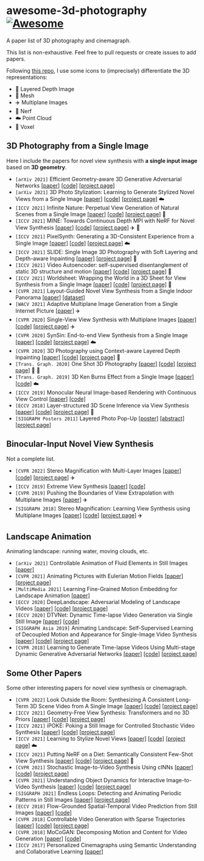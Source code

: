# awesome-3d-photography [![Awesome](https://cdn.rawgit.com/sindresorhus/awesome/d7305f38d29fed78fa85652e3a63e154dd8e8829/media/badge.svg)](https://github.com/sindresorhus/awesome)
A paper list of 3D photography and cinemagraph.

This list is non-exhaustive. Feel free to pull requests or create issues to add papers.

Following [this repo](https://github.com/timzhang642/3D-Machine-Learning), I use some icons to (imprecisely) differentiate the 3D representations:
* :leaves: Layered Depth Image
* :gem: Mesh
* :airplane: Multiplane Images
* :taxi: Nerf
* :cloud: Point Cloud
* :space_invader: Voxel

## 3D Photography from a Single Image
Here I include the papers for novel view synthesis with **a single input image** based on **3D geometry**. 
- `[arXiv 2021]` Efficient Geometry-aware 3D Generative Adversarial Networks [[paper]](https://arxiv.org/pdf/2112.07945.pdf) [[code]](https://github.com/NVlabs/eg3d) [[project page]](https://matthew-a-chan.github.io/EG3D/)
- `[arXiv 2021]` 3D Photo Stylization: Learning to Generate Stylized Novel Views from a Single Image [[paper]](https://arxiv.org/pdf/2112.00169.pdf) [[code]](https://github.com/fmu2/3d_photo_stylization) [[project page]](http://pages.cs.wisc.edu/~fmu/style3d/) :cloud:
- `[ICCV 2021]` Infinite Nature: Perpetual View Generation of Natural Scenes from a Single Image [[paper]](https://arxiv.org/pdf/2012.09855.pdf) [[code]](https://github.com/google-research/google-research/tree/master/infinite_nature) [[project page]](https://infinite-nature.github.io/) :gem:
- `[ICCV 2021]` MINE: Towards Continuous Depth MPI with NeRF for Novel View Synthesis [[paper]](https://arxiv.org/pdf/2103.14910.pdf) [[code]](https://github.com/vincentfung13/MINE) [[project page]](https://vincentfung13.github.io/projects/mine/) :airplane: :taxi:
- `[ICCV 2021]` PixelSynth: Generating a 3D-Consistent Experience from a Single Image [[paper]](https://arxiv.org/pdf/2108.05892.pdf) [[code]](https://github.com/crockwell/pixelsynth) [[project page]](https://crockwell.github.io/pixelsynth/) :cloud:
- `[ICCV 2021]` SLIDE: Single Image 3D Photography with Soft Layering and Depth-aware Inpainting [[paper]](https://arxiv.org/pdf/2109.01068.pdf) [[project page]](https://varunjampani.github.io/slide/) :gem:
- `[ICCV 2021]` Video Autoencoder: self-supervised disentanglement of static 3D structure and motion [[paper]](https://arxiv.org/pdf/2110.02951.pdf) [[code]](https://github.com/zlai0/VideoAutoencoder/) [[project page]](https://zlai0.github.io/VideoAutoencoder/) :space_invader:
- `[ICCV 2021]` Worldsheet: Wrapping the World in a 3D Sheet for View Synthesis from a Single Image [[paper]](https://arxiv.org/pdf/2012.09854.pdf) [[code]](https://github.com/facebookresearch/worldsheet) [[project page]](https://worldsheet.github.io/) :gem:
- `[CVPR 2021]` Layout-Guided Novel View Synthesis from a Single Indoor Panorama [[paper]](https://openaccess.thecvf.com/content/CVPR2021/papers/Xu_Layout-Guided_Novel_View_Synthesis_From_a_Single_Indoor_Panorama_CVPR_2021_paper.pdf) [[dataset]](https://github.com/bluestyle97/PNVS)
- `[WACV 2021]` Adaptive Multiplane Image Generation from a Single Internet Picture [[paper]](https://openaccess.thecvf.com/content/WACV2021/papers/Luvizon_Adaptive_Multiplane_Image_Generation_From_a_Single_Internet_Picture_WACV_2021_paper.pdf) :airplane:
- `[CVPR 2020]` Single-View View Synthesis with Multiplane Images [[paper]](https://single-view-mpi.github.io/single_view_mpi.pdf) [[code]](https://github.com/google-research/google-research/tree/master/single_view_mpi) [[project page]](https://single-view-mpi.github.io/) :airplane:
- `[CVPR 2020]` SynSin: End-to-end View Synthesis from a Single Image [[paper]](https://arxiv.org/pdf/1912.08804.pdf) [[code]](https://github.com/facebookresearch/synsin) [[project page]](https://www.robots.ox.ac.uk/~ow/synsin.html) :cloud: 
- `[CVPR 2020]` 3D Photography using Context-aware Layered Depth Inpainting [[paper]](https://arxiv.org/pdf/2004.04727.pdf) [[code]](https://github.com/vt-vl-lab/3d-photo-inpainting) [[project page]](https://shihmengli.github.io/3D-Photo-Inpainting/) :leaves:
- `[Trans. Graph. 2020]` One Shot 3D Photography [[paper]](https://arxiv.org/pdf/2008.12298.pdf) [[code]](https://github.com/facebookresearch/one_shot_3d_photography) [[project page]](https://facebookresearch.github.io/one_shot_3d_photography/) :leaves: :gem:
- `[Trans. Graph. 2019]` 3D Ken Burns Effect from a Single Image [[paper]](https://arxiv.org/pdf/1909.05483.pdf) [[code]](https://github.com/sniklaus/3d-ken-burns) :cloud:
- `[ICCV 2019]` Monocular Neural Image-based Rendering with Continuous View Control [[paper]](https://arxiv.org/pdf/1901.01880.pdf) [[code]](https://github.com/xuchen-ethz/continuous_view_synthesis)
- `[ECCV 2018]` Layer-structured 3D Scene Inference via View Synthesis [[paper]](https://arxiv.org/pdf/1807.10264.pdf) [[code]](https://github.com/google/layered-scene-inference) [[project page]](https://shubhtuls.github.io/lsi/) :leaves:
- `[SIGGRAPH Posters 2011]` Layered Photo Pop-Up [[poster]](https://richardt.name/publications/photopopup/LayeredPhotoPopup-poster.pdf) [[abstract]](https://richardt.name/publications/photopopup/LayeredPhotoPopup-abstract.pdf) [[project page]](https://richardt.name/publications/photopopup/)

## Binocular-Input Novel View Synthesis
Not a complete list.
- `[CVPR 2022]` Stereo Magnification with Multi-Layer Images [[paper]](https://arxiv.org/pdf/2201.05023.pdf) [[code]](https://github.com/SamsungLabs/StereoLayers) [[project page]](https://samsunglabs.github.io/StereoLayers/) :airplane:
- `[ICCV 2019]` Extreme View Synthesis [[paper]](https://arxiv.org/pdf/1812.04777) [[code]](https://github.com/NVlabs/extreme-view-synth)
- `[CVPR 2019]` Pushing the Boundaries of View Extrapolation with Multiplane Images [[paper]](https://openaccess.thecvf.com/content_CVPR_2019/papers/Srinivasan_Pushing_the_Boundaries_of_View_Extrapolation_With_Multiplane_Images_CVPR_2019_paper.pdf) :airplane:
- `[SIGGRAPH 2018]` Stereo Magnification: Learning View Synthesis using Multiplane Images [[paper]](https://dl.acm.org/doi/pdf/10.1145/3197517.3201323) [[code]](https://github.com/google/stereo-magnification) [[project page]](https://tinghuiz.github.io/projects/mpi/) :airplane:

## Landscape Animation
Animating landscape: running water, moving clouds, etc.
- `[arXiv 2021]` Controllable Animation of Fluid Elements in Still Images [[paper]](https://arxiv.org/pdf/2112.03051v1.pdf)
- `[CVPR 2021]` Animating Pictures with Eulerian Motion Fields [[paper]](https://eulerian.cs.washington.edu/animating_pictures_2020.pdf) [[project page]](https://eulerian.cs.washington.edu/)
- `[MultiMedia 2021]` Learning Fine-Grained Motion Embedding for Landscape Animation [[paper]](https://arxiv.org/pdf/2109.02216.pdf)
- `[ECCV 2020]` DeepLandscape: Adversarial Modeling of Landscape Videos [[paper]](https://www.ecva.net/papers/eccv_2020/papers_ECCV/papers/123680256.pdf) [[code]](https://github.com/saic-mdal/deep-landscape) [[project page]](https://saic-mdal.github.io/deep-landscape/)
- `[ECCV 2020]` DTVNet: Dynamic Time-lapse Video Generation via Single Still Image [[paper]](https://www.ecva.net/papers/eccv_2020/papers_ECCV/papers/123500290.pdf) [[code]](https://github.com/zhangzjn/dtvnet)
- `[SIGGRAPH Asia 2019]` Animating Landscape: Self-Supervised Learning of Decoupled Motion and Appearance for Single-Image Video Synthesis [[paper]](https://arxiv.org/pdf/1910.07192.pdf) [[code]](https://github.com/endo-yuki-t/Animating-Landscape) [[project page]](http://www.cgg.cs.tsukuba.ac.jp/~endo/projects/AnimatingLandscape/)
- `[CVPR 2018]` Learning to Generate Time-lapse Videos Using Multi-stage Dynamic Generative Adversarial Networks [[paper]](https://arxiv.org/pdf/1709.07592.pdf) [[code]](https://github.com/weixiong-ur/mdgan) [[project page]](https://sites.google.com/site/whluoimperial/mdgan)

## Some Other Papers
Some other interesting papers for novel view synthesis or cinemagraph.
- `[CVPR 2022]` Look Outside the Room: Synthesizing A Consistent Long-Term 3D Scene Video from A Single Image [[paper]](https://arxiv.org/abs/2203.09457) [[code]](https://github.com/xrenaa/Look-Outside-Room) [[project page]](https://xrenaa.github.io/look-outside-room/)
- `[ICCV 2021]` Geometry-Free View Synthesis: Transformers and no 3D Priors [[paper]](https://arxiv.org/pdf/2104.07652.pdf) [[code]](https://github.com/CompVis/geometry-free-view-synthesis) [[project page]](https://compvis.github.io/geometry-free-view-synthesis/)
- `[ICCV 2021]` iPOKE: Poking a Still Image for Controlled Stochastic Video Synthesis [[paper]](https://arxiv.org/pdf/2107.02790.pdf) [[code]](https://github.com/CompVis/ipoke) [[project page]](https://compvis.github.io/ipoke/)
- `[ICCV 2021]` Learning to Stylize Novel Views [[paper]](https://arxiv.org/pdf/2105.13509.pdf) [[code]](https://github.com/hhsinping/stylescene) [[project page]](https://hhsinping.github.io/3d_scene_stylization/) :cloud:
- `[ICCV 2021]` Putting NeRF on a Diet: Semantically Consistent Few-Shot View Synthesis [[paper]](https://arxiv.org/pdf/2104.00677.pdf) [[code]](https://github.com/ajayjain/DietNeRF) [[project page]](https://www.ajayj.com/dietnerf) :taxi:
- `[CVPR 2021]` Stochastic Image-to-Video Synthesis Using cINNs [[paper]](https://arxiv.org/pdf/2105.04551.pdf) [[code]](https://github.com/CompVis/image2video-synthesis-using-cINNs) [[project page]](https://compvis.github.io/image2video-synthesis-using-cINNs/)
- `[CVPR 2021]` Understanding Object Dynamics for Interactive Image-to-Video Synthesis [[paper]](https://arxiv.org/pdf/2106.11303.pdf) [[code]](https://github.com/CompVis/interactive-image2video-synthesis) [[project page]](https://compvis.github.io/interactive-image2video-synthesis/)
- `[SIGGRAPH 2021]` Endless Loops: Detecting and Animating Periodic Patterns in Still Images [[paper]](https://storage.googleapis.com/ltx-public-images/Endless_Loops__Detecting_and_animating_periodic_patterns_in_still_images.pdf) [[project page]](https://pub.res.lightricks.com/endless-loops/)
- `[ECCV 2018]` Flow-Grounded Spatial-Temporal Video Prediction from Still Images [[paper]](https://arxiv.org/pdf/1807.09755.pdf) [[code]](https://github.com/Yijunmaverick/FlowGrounded-VideoPrediction)
- `[CVPR 2018]` Controllable Video Generation with Sparse Trajectories [[paper]](https://vision.cornell.edu/se3/wp-content/uploads/2018/03/1575.pdf) [[code]](https://github.com/zekunhao1995/ControllableVideoGen) [[project page]](http://www.cs.cornell.edu/~xhuang/publication/videogen/)
- `[CVPR 2018]` MoCoGAN: Decomposing Motion and Content for Video Generation [[paper]](https://arxiv.org/pdf/1707.04993.pdf) [[code]](https://github.com/sergeytulyakov/mocogan)
- `[ICCV 2017]` Personalized Cinemagraphs using Semantic Understanding and Collaborative Learning [[paper]](https://openaccess.thecvf.com/content_ICCV_2017/papers/Oh_Personalized_Cinemagraphs_Using_ICCV_2017_paper.pdf)
